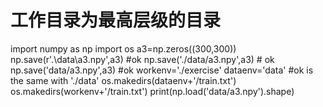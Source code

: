 # 工作目录为最高层级的目录
import numpy as np
import os
a3=np.zeros((300,300))
np.save(r'.\data\a3.npy',a3) #ok
np.save('./data/a3.npy',a3) # ok
np.save('data/a3.npy',a3) #ok
workenv='./exercise'
dataenv='data' #ok is the same with './data'
os.makedirs(dataenv+'/train.txt')
os.makedirs(workenv+'/train.txt')
print(np.load('data/a3.npy').shape)